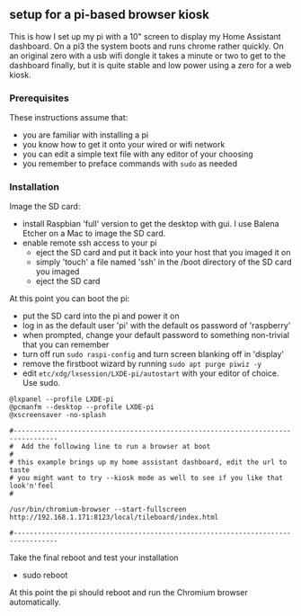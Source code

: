 
## setup for a pi-based browser kiosk

This is how I set up my pi with a 10" screen to display my Home Assistant dashboard.  On a pi3 the system boots and runs chrome rather quickly.  On an original zero with a usb wifi dongle it takes a minute or two to get to the dashboard finally, but it is quite stable and low power using a zero for a web kiosk.

### Prerequisites

These instructions assume that:
* you are familiar with installing a pi
* you know how to get it onto your wired or wifi network
* you can edit a simple text file with any editor of your choosing
* you remember to preface commands with `sudo` as needed

### Installation

Image the SD card:

* install Raspbian 'full' version to get the desktop with gui.  I use Balena Etcher on a Mac to image the SD card.
* enable remote ssh access to your pi
    * eject the SD card and put it back into your host that you imaged it on
    * simply 'touch' a file named 'ssh' in the /boot directory of the SD card you imaged
    * eject the SD card

At this point you can boot the pi:

* put the SD card into the pi and power it on
* log in as the default user 'pi' with the default os password of 'raspberry'
* when prompted, change your default password to something non-trivial that you can remember
* turn off run `sudo raspi-config` and turn screen blanking off in 'display'
* remove the firstboot wizard by running `sudo apt purge piwiz -y`
* edit `etc/xdg/lxsession/LXDE-pi/autostart` with your editor of choice.  Use sudo.

```
@lxpanel --profile LXDE-pi
@pcmanfm --desktop --profile LXDE-pi
@xscreensaver -no-splash

#---------------------------------------------------------------------------------
#  Add the following line to run a browser at boot
#
# this example brings up my home assistant dashboard, edit the url to taste
# you might want to try --kiosk mode as well to see if you like that look'n'feel
#

/usr/bin/chromium-browser --start-fullscreen http://192.168.1.171:8123/local/tileboard/index.html

#---------------------------------------------------------------------------------

```

Take the final reboot and test your installation

* sudo reboot

At this point the pi should reboot and run the Chromium browser automatically.

